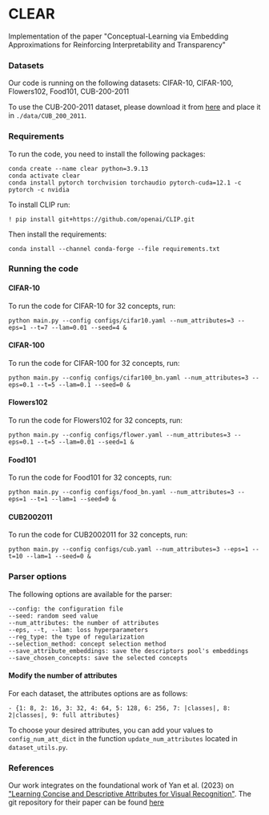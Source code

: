# CLEAR
Implementation of the paper "Conceptual-Learning via Embedding Approximations for Reinforcing Interpretability and Transparency"

### Datasets
Our code is running on the following datasets: CIFAR-10, CIFAR-100, Flowers102, Food101, CUB-200-2011

To use the CUB-200-2011 dataset, please download it from [here](https://www.kaggle.com/datasets/wenewone/cub2002011) and place it in `./data/CUB_200_2011`.

### Requirements
To run the code, you need to install the following packages:
```
conda create --name clear python=3.9.13
conda activate clear
conda install pytorch torchvision torchaudio pytorch-cuda=12.1 -c pytorch -c nvidia
```

To install CLIP run:
```
! pip install git+https://github.com/openai/CLIP.git
```
Then install the requirements:
```
conda install --channel conda-forge --file requirements.txt
```


### Running the code

#### CIFAR-10
To run the code for CIFAR-10 for 32 concepts, run:
```
python main.py --config configs/cifar10.yaml --num_attributes=3 --eps=1 --t=7 --lam=0.01 --seed=4 &
```
#### CIFAR-100
To run the code for CIFAR-100 for 32 concepts, run:
```
python main.py --config configs/cifar100_bn.yaml --num_attributes=3 --eps=0.1 --t=5 --lam=0.1 --seed=0 &
```
#### Flowers102
To run the code for Flowers102 for 32 concepts, run:
```
python main.py --config configs/flower.yaml --num_attributes=3 --eps=0.1 --t=5 --lam=0.01 --seed=1 &
```
#### Food101
To run the code for Food101 for 32 concepts, run:
```
python main.py --config configs/food_bn.yaml --num_attributes=3 --eps=1 --t=1 --lam=1 --seed=0 &
```
#### CUB2002011
To run the code for CUB2002011 for 32 concepts, run:
```
python main.py --config configs/cub.yaml --num_attributes=3 --eps=1 --t=10 --lam=1 --seed=0 &
```

### Parser options
The following options are available for the parser:

```
--config: the configuration file
--seed: random seed value
--num_attributes: the number of attributes
--eps, --t, --lam: loss hyperparameters
--reg_type: the type of regularization
--selection_method: concept selection method
--save_attribute_embeddings: save the descriptors pool's embeddings
--save_chosen_concepts: save the selected concepts
```

#### Modify the number of attributes

For each dataset, the attributes options are as follows:
```
- {1: 8, 2: 16, 3: 32, 4: 64, 5: 128, 6: 256, 7: |classes|, 8: 2|classes|, 9: full attributes}
```
To choose your desired attributes, you can add your values to `config_num_att_dict` in the function `update_num_attributes` located in `dataset_utils.py`.

### References
Our work integrates on the foundational work of Yan et al. (2023) on ["Learning Concise and Descriptive Attributes for Visual Recognition"](https://arxiv.org/pdf/2308.03685). 
The git repository for their paper can be found [here](https://github.com/wangyu-ustc/LM4CV)